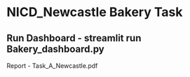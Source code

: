 # NICD_Newcastle Bakery Task
## Run Dashboard - streamlit run Bakery_dashboard.py
Report - Task_A_Newcastle.pdf

